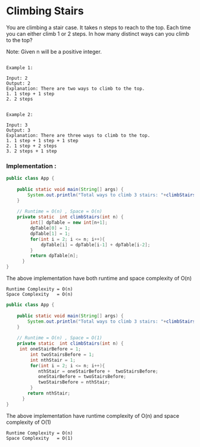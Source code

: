 # Climbing Stairs

You are climbing a stair case. It takes n steps to reach to the top.
Each time you can either climb 1 or 2 steps. In how many distinct ways can you climb to the top?

Note: Given n will be a positive integer.

```

Example 1:

Input: 2
Output: 2
Explanation: There are two ways to climb to the top.
1. 1 step + 1 step
2. 2 steps


Example 2:

Input: 3
Output: 3
Explanation: There are three ways to climb to the top.
1. 1 step + 1 step + 1 step
2. 1 step + 2 steps
3. 2 steps + 1 step
```
### Implementation :

```java
public class App {
	
	public static void main(String[] args) {
		System.out.println("Total ways to climb 3 stairs: "+climbStairs(3));
	}
	
	// Runtime = O(n) , Space = O(n)
	private static  int climbStairs(int n) {
         int[] dpTable = new int[n+1];
         dpTable[0] = 1;
         dpTable[1] = 1;
         for(int i = 2; i <= n; i++){
             dpTable[i] = dpTable[i-1] + dpTable[i-2];
         }
         return dpTable[n];
      }
}

```

The above implementation have both runtime and space complexity of O(n)
```
Runtime Complexity = O(n)
Space Complexity   = O(n)
```


```java
public class App {
	
	public static void main(String[] args) {
		System.out.println("Total ways to climb 3 stairs: "+climbStairs(3));
	}
	
	// Runtime = O(n) , Space = O(1)
	private static  int climbStairs(int n) {
	 int oneStairBefore = 1;
         int twoStairsBefore = 1;
         int nthStair = 1;
         for(int i = 2; i <= n; i++){
            nthStair = oneStairBefore +  twoStairsBefore;
            oneStairBefore = twoStairsBefore;
            twoStairsBefore = nthStair;
         }
        return nthStair;
      }
}
```

The above implementation have runtime complexity of O(n) and space complexity of O(1)
```
Runtime Complexity = O(n)
Space Complexity   = O(1)
```
